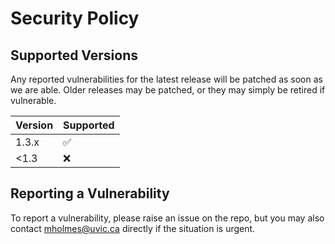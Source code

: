 # Security Policy

## Supported Versions

Any reported vulnerabilities for the latest release will 
be patched as soon as we are able. Older releases may be
patched, or they may simply be retired if vulnerable.

| Version | Supported          |
| ------- | ------------------ |
| 1.3.x   | :white_check_mark: |
| <1.3    | :x:                |

## Reporting a Vulnerability

To report a vulnerability, please raise an issue on the repo,
but you may also contact mholmes@uvic.ca directly if the 
situation is urgent.
